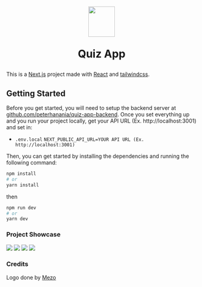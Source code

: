 <h1 align="center">
<img src="https://i.imgur.com/SFBMV7J.png" style="width:70px;height:80px" />

**Quiz App**

</h1>

This is a [Next.js](https://nextjs.org/) project made with [React](https://reactjs.org/) and [tailwindcss](https://tailwindcss.com/).

## Getting Started

Before you get started, you will need to setup the backend server at [github.com/peterhanania/quiz-app-backend](https://github.com/peterhanania/quiz-app-backend). Once you set everything up and you run your project locally, get your API URL (Ex. http://localhost:3001) and set in:

- `.env.local` `NEXT_PUBLIC_API_URL=YOUR API URL (Ex. http://localhost:3001)`

Then, you can get started by installing the dependencies and running the following command:

```bash
npm install
# or
yarn install
```

then

```bash
npm run dev
# or
yarn dev
```

### Project Showcase

<img src="https://i.imgur.com/yOzG33a.gif" />
<img src="https://i.imgur.com/nx4pwQV.png" />
<img src="https://i.imgur.com/ITM8AHf.png" />
<img src="https://i.imgur.com/QUF6MwB.png" />

### Credits

Logo done by [Mezo](github.com/mezotv)
